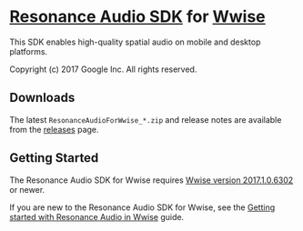 # [Resonance Audio SDK](//developers.google.com/resonance-audio) for [Wwise](//www.audiokinetic.com/products/wwise/)

This SDK enables high-quality spatial audio on mobile and desktop platforms.

Copyright (c) 2017 Google Inc. All rights reserved.

## Downloads

The latest `ResonanceAudioForWwise_*.zip` and release notes are available from the
[releases](//github.com/resonance-audio/resonance-audio-wwise-sdk/releases)
page.

## Getting Started

The Resonance Audio SDK for Wwise requires
[Wwise version 2017.1.0.6302](//www.audiokinetic.com/download/) or newer.

If you are new to the Resonance Audio SDK for Wwise, see the [Getting started with Resonance Audio in Wwise](//developers.google.com/resonance-audio/develop/wwise/getting-started) guide.

